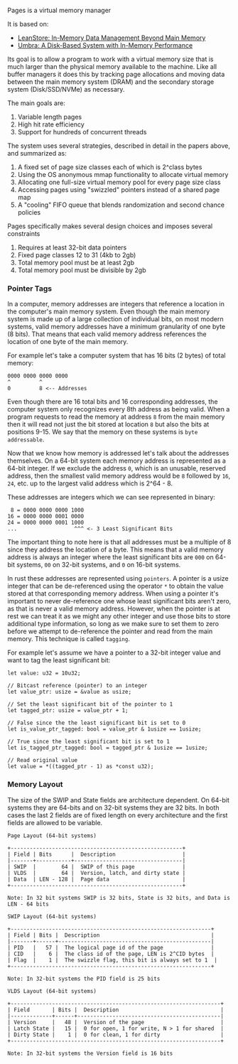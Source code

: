 Pages is a virtual memory manager

It is based on:

* [LeanStore: In-Memory Data Management Beyond Main Memory](https://db.in.tum.de/~leis/papers/leanstore.pdf)
* [Umbra: A Disk-Based System with In-Memory Performance](http://cidrdb.org/cidr2020/papers/p29-neumann-cidr20.pdf)

Its goal is to allow a program to work with a virtual memory size that is much larger than the physical memory available
to the machine. Like all buffer managers it does this by tracking page allocations and moving data between the main memory
system (DRAM) and the secondary storage system (Disk/SSD/NVMe) as necessary.

The main goals are:

1. Variable length pages
2. High hit rate efficiency
3. Support for hundreds of concurrent threads

The system uses several strategies, described in detail in the papers above, and summarized as:

1. A fixed set of page size classes each of which is 2^class bytes
2. Using the OS anonymous mmap functionality to allocate virtual memory
3. Allocating one full-size virtual memory pool for every page size class
4. Accessing pages using "swizzled" pointers instead of a shared page map
5. A "cooling" FIFO queue that blends randomization and second chance policies

Pages specifically makes several design choices and imposes several constraints

1. Requires at least 32-bit data pointers
2. Fixed page classes 12 to 31 (4kb to 2gb)
3. Total memory pool must be at least 2gb
4. Total memory pool must be divisible by 2gb

### Pointer Tags

In a computer, memory addresses are integers that reference a location in the computer's main memory system. Even though
the main memory system is made up of a large collection of individual bits, on most modern systems, valid memory addresses
have a minimum granularity of one byte (8 bits). That means that each valid memory address references the location of one
byte of the main memory.

For example let's take a computer system that has 16 bits (2 bytes) of total memory:

```
0000 0000 0000 0000
^         ^
0         8 <-- Addresses
```

Even though there are 16 total bits and 16 corresponding addresses, the computer system only recognizes every 8th address
as being valid. When a program requests to read the memory at address `8` from the main memory then it will read not just
the bit stored at location `8` but also the bits at positions 9-15. We say that the memory on these systems is `byte addressable`.

Now that we know how memory is addressed let's talk about the addresses themselves. On a 64-bit system each memory address
is represented as a 64-bit integer. If we exclude the address `0`, which is an unusable, reserved address, then the smallest
valid memory address would be `8` followed by `16`, `24`, etc. up to the largest valid address which is 2^64 - 8.

These addresses are integers which we can see represented in binary:

```
 8 = 0000 0000 0000 1000
16 = 0000 0000 0001 0000
24 = 0000 0000 0001 1000
...                  ^^^ <- 3 Least Significant Bits
```

The important thing to note here is that all addresses must be a multiple of 8 since they address the location of a byte.
This means that a valid memory address is always an integer where the least significant bits are `000` on 64-bit systems,
`00` on 32-bit systems, and `0` on 16-bit systems.

In rust these addresses are represented using `pointers`. A pointer is a usize integer that can be de-referenced using the
operator `*` to obtain the value stored at that corresponding memory address. When using a pointer it's important to never
de-reference one whose least significant bits aren't zero, as that is never a valid memory address. However, when the pointer
is at rest we can treat it as we might any other integer and use those bits to store additional type information, so long as
we make sure to set them to zero before we attempt to de-reference the pointer and read from the main memory. This technique
is called `tagging`.

For example let's assume we have a pointer to a 32-bit integer value and want to tag the least significant bit:

```
let value: u32 = 10u32;

// Bitcast reference (pointer) to an integer
let value_ptr: usize = &value as usize;

// Set the least significant bit of the pointer to 1
let tagged_ptr: usize = value_ptr + 1;

// False since the the least significant bit is set to 0
let is_value_ptr_tagged: bool = value_ptr & 1usize == 1usize;

// True since the least significant bit is set to 1
let is_tagged_ptr_tagged: bool = tagged_ptr & 1usize == 1usize;

// Read original value
let value = *((tagged_ptr - 1) as *const u32);
```

### Memory Layout

The size of the SWIP and State fields are architecture dependent.
On 64-bit systems they are 64-bits and on 32-bit systems they are 32 bits.
In both cases the last 2 fields are of fixed length on every architecture and the first fields are allowed to be variable.

```
Page Layout (64-bit systems)

+------------------------------------------------------+
| Field | Bits      |  Description                     |
|-------+-----------+----------------------------------|
| SWIP  |        64 |  SWIP of this page               |
| VLDS  |        64 |  Version, latch, and dirty state |
| Data  | LEN - 128 |  Page data                       |
+------------------------------------------------------+

Note: In 32 bit systems SWIP is 32 bits, State is 32 bits, and Data is LEN - 64 bits

SWIP Layout (64-bit systems)

+---------------------------------------------------------------+
| Field | Bits |  Description                                   |
|-------+------+------------------------------------------------|
| PID   |   57 |  The logical page id of the page               |
| CID   |    6 |  The class id of the page, LEN is 2^CID bytes  |
| Flag  |    1 |  The swizzle flag, this bit is always set to 1  |
+---------------------------------------------------------------+

Note: In 32-bit systems the PID field is 25 bits

VLDS Layout (64-bit systems)

+------------------------------------------------------------------+
| Field       | Bits |  Description                                |
|-------------+------+---------------------------------------------|
| Version     |   48 |  Version of the page                        |
| Latch State |   15 |  0 for open, 1 for write, N > 1 for shared  |
| Dirty State |    1 |  0 for clean, 1 for dirty                   |
+------------------------------------------------------------------+

Note: In 32-bit systems the Version field is 16 bits
```
